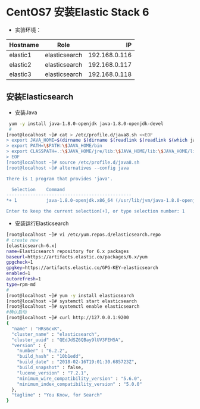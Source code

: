 # CentOS7 安装Elastic Stack 6

- 实验环境：

| Hostname      | Role             | IP            |
| ------------- |:----------------:| -------------:|
| elastic1      | elasticsearch    | 192.168.0.116 |
| elastic2      | elasticsearch    | 192.168.0.117 |
| elastic3      | elasticsearch    | 192.168.0.118 |

## 安装Elasticsearch

- 安装Java

```bash
 yum -y install java-1.8.0-openjdk java-1.8.0-openjdk-devel
 #
[root@localhost ~]# cat > /etc/profile.d/java8.sh <<EOF 
> export JAVA_HOME=$(dirname $(dirname $(readlink $(readlink $(which javac)))))
> export PATH=\$PATH:\$JAVA_HOME/bin
> export CLASSPATH=.:\$JAVA_HOME/jre/lib:\$JAVA_HOME/lib:\$JAVA_HOME/lib/tools.jar
> EOF
[root@localhost ~]# source /etc/profile.d/java8.sh
[root@localhost ~]# alternatives --config java 

There is 1 program that provides 'java'.

  Selection    Command
-----------------------------------------------
*+ 1           java-1.8.0-openjdk.x86_64 (/usr/lib/jvm/java-1.8.0-openjdk-1.8.0.161-0.b14.el7_4.x86_64/jre/bin/java)

Enter to keep the current selection[+], or type selection number: 1
```

- 安装运行Elasticsearch

```bash
[root@localhost ~]# vi /etc/yum.repos.d/elasticsearch.repo
# create new
[elasticsearch-6.x]
name=Elasticsearch repository for 6.x packages
baseurl=https://artifacts.elastic.co/packages/6.x/yum
gpgcheck=1
gpgkey=https://artifacts.elastic.co/GPG-KEY-elasticsearch
enabled=1
autorefresh=1
type=rpm-md
#
[root@localhost ~]# yum -y install elasticsearch
[root@localhost ~]# systemctl start elasticsearch 
[root@localhost ~]# systemctl enable elasticsearch
#确认启动
[root@localhost ~]# curl http://127.0.0.1:9200 
{
  "name" : "HRs6cxK",
  "cluster_name" : "elasticsearch",
  "cluster_uuid" : "QEdJdSZ6QBay9lUV3FEH5A",
  "version" : {
    "number" : "6.2.2",
    "build_hash" : "10b1edd",
    "build_date" : "2018-02-16T19:01:30.685723Z",
    "build_snapshot" : false,
    "lucene_version" : "7.2.1",
    "minimum_wire_compatibility_version" : "5.6.0",
    "minimum_index_compatibility_version" : "5.0.0"
  },
  "tagline" : "You Know, for Search"
}
```

